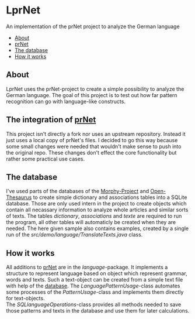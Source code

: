 # LprNet
An implementation of the prNet project to analyze the German language

- [About](#About)
- [prNet](#The-integration-of-prNet)
- [The database](#The-database)
- [How it works](#How-it-works)

## About
LprNet uses the prNet-project to create a simple possibility to analyze the German language. The goal of this project is to test out how far pattern recognition can go with language-like constructs.

## The integration of [prNet](#https://github.com/egiesbrecht/prNet)
This project isn't directly a fork nor uses an upstream repository. Instead it just uses a local copy of prNet's files. I decided to go this way because some small changes were needed that wouldn't make sense to push into the original repo. These changes don't effect the core functionality but rather some practical use cases.

## The database
I've used parts of the databases of the [Morphy-Project](https://euralex.org/elx_proceedings/Euralex2000/071_Wolfgang%20LEZIUS_Software%20Demonstration_Morphy%20German%20Morphology,%20Part-of-Speech%20Tagging%20and%20Applications.pdf) and [Open-Thesaurus](https://www.openthesaurus.de) to create simple dictionary and associations tables into a SQLite database. Those are only used intern in the project to create objects which contain all necassary information to analyze whole articles and similar sorts of texts.
The tables *dictionary*, *associations* and *texte* are required to run the program, all other tables will automaticly be created when they are needed. The here given sample also contains examples, created by a single run of the *src/demo/language/TranslateTexts.java* class.

## How it works
All additions to [prNet](#https://github.com/egiesbrecht/prNet) are in the *language*-package. It implements a structure to represent language based on object which represent grammar, words and texts. Such a text-object can be created from a simple text file with help of the [database](#The-database). The *LanguagePatternUsage*-class automates some processes of the *PatternUsage*-class and implements them directly for text-objects.<br>
The *SQLlanguageOperations*-class provides all methods needed to save those patterns and texts in the database and use them for later calculations.
